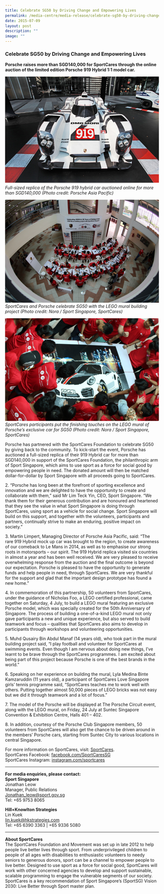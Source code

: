 ```yaml
---
title: Celebrate SG50 by Driving Change and Empowering Lives
permalink: /media-centre/media-release/celebrate-sg50-by-driving-change-and-empowering-lives/
date: 2015-07-09
layout: post
description: ""
image: ""
---
```

### **Celebrate SG50 by Driving Change and Empowering Lives**

**Porsche raises more than SGD140,000 for SportCares through the online auction of the limited edition Porsche 919 Hybrid 1:1 model car.**

![](/images/Media%20Centre/Media%20Release/2015/July/Full%20sized%20replica.jpeg)
_Full-sized replica of the Porsche 919 hybrid car auctioned online for more than SGD140,000 (Photo credit: Porsche Asia Pacific)_

![](/images/Media%20Centre/Media%20Release/2015/July/Lego%20mural%20building%20project.jpeg)
_SportCares and Porsche celebrate SG50 with the LEGO mural building project (Photo credit: Nora / Sport Singapore, SportCares)_

![](/images/Media%20Centre/Media%20Release/2015/July/Finishing%20touches.jpeg)
_SportCares participants put the finishing touches on the LEGO mural of Porsche’s exclusive car for SG50 (Photo credit: Nora / Sport Singapore, SportCares)_

Porsche has partnered with the SportCares Foundation to celebrate SG50 by giving back to the community. To kick-start the event, Porsche has auctioned a full-sized replica of their 919 Hybrid car for more than SGD140,000 in support of the SportCares Foundation, the philanthropic arm of Sport Singapore, which aims to use sport as a force for social good by empowering people in need. The donated amount will then be matched dollar-for-dollar by Sport Singapore with all proceeds going to SportCares.

2\. “Porsche has long been at the forefront of sporting excellence and innovation and we are delighted to have the opportunity to create and collaborate with them,” said Mr Lim Teck Yin, CEO, Sport Singapore. “We thank them for their generous contribution and are honoured and heartened that they see the value in what Sport Singapore is doing through SportCares, using sport as a vehicle for social change. Sport Singapore will build on this support, and together with the volunteers, participants and partners, continually strive to make an enduring, positive impact on society.”

3\. Martin Limpert, Managing Director of Porsche Asia Pacific, said: “The rare 919 Hybrid mock up car was brought to the region, to create awareness of our comeback to Le Mans in 2014, as well as to emphasise our strong roots in motorsports – our spirit. The 919 Hybrid replica visited six countries in almost a year and has been well received. We are very pleased to receive overwhelming response from the auction and the final outcome is beyond our expectation. Porsche is pleased to have the opportunity to generate funds and help people in need, through SportCares. We are very thankful for the support and glad that the important design prototype has found a new home.”

4\. In commemoration of this partnership, 50 volunteers from SportCares, under the guidance of Nicholas Foo, a LEGO certified professional, came together on Saturday, 4 July, to build a LEGO mural featuring an exclusive Porsche model, which was specially created for the 50th Anniversary of Singapore. The process of building a one-of-a-kind LEGO mural not only gave participants a new and unique experience, but also served to build teamwork and focus – qualities that SportCares also aims to develop in participants through workshops and volunteering opportunities.

5\. Muhd Qusairy Bin Abdul Manaf (14 years old), who took part in the mural building project said, “I play football and volunteer for SportCares at swimming events. Even though I am nervous about doing new things, I’ve learnt to be brave through the SportCares programmes. I am excited about being part of this project because Porsche is one of the best brands in the world.”

6\. Speaking on her experience on building the mural, Lyla Medina Binte Kamzaruddin (11 years old), a participant of SportCares Love Singapore girls’ tennis programme said, “SportCares teaches me to work well with others. Putting together almost 50,000 pieces of LEGO bricks was not easy but we did it through teamwork and a lot of focus.”

7\. The model of the Porsche will be displayed at The Porsche Circuit event, along with the LEGO mural, on Friday, 24 July at Suntec Singapore Convention & Exhibition Centre, Halls 401 – 402.

8\. In addition, courtesy of the Porsche Club Singapore members, 50 volunteers from SportCares will also get the chance to be driven around in the members’ Porsche cars, starting from Suntec City to various locations in central Singapore.

For more information on SportCares, visit: [SportCares](/what-we-do/sportcares/).<br>
SportCares Facebook: [facebook.com/SportCaresSG](https://www.facebook.com/SportCaresSG)<br>
SportCares Instagram: [instagram.com/sportcares](https://instagram.com/sportcares/)

---

**For media enquiries, please contact:**
<br>
**Sport Singapore**<br>
Jonathan Leow<br>
Manager, Public Relations<br>
[Jonathan\_leow@sport.gov.sg](mailto:Jonathan_leow@sport.gov.sg)<br>
Tel: +65 9753 8065

**Hill+Knowlton Strategies**<br>
Lin Kuek<br>
[lin.kuek@hkstrategies.com](mailto:lin.kuek@hkstrategies.com)<br>
Tel: +65 6390 3363 | +65 9336 5080

---

**About SportCares**<br>
The SportCares Foundation and Movement was set up in late 2012 to help people live better lives through sport. From underprivileged children to people of all ages with disabilities to enthusiastic volunteers to needy seniors to generous donors, sport can be a channel to empower people to live better. Designed to use sport as a force for social good, SportCares will work with other concerned agencies to develop and support sustainable, scalable programming to engage the vulnerable segments of our society. SportCares is a key recommendation of Sport Singapore’s (SportSG) Vision 2030: Live Better through Sport master plan.